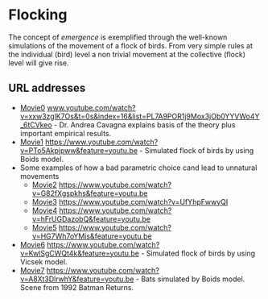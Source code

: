 # Flocking
The concept of *emergence* is exemplified through the well-known simulations of the movement of a flock of birds.
From very simple rules at the individual (bird) level a non trivial movement at the collective (flock) level will give rise.
## URL addresses
* [Movie0](www.youtube.com/watch?v=xxw3zglK7Os&t=0s&index=16&list=PL7A9POR1j9Mox3jOb0YYVWo4Y_6tCVkeo) www.youtube.com/watch?v=xxw3zglK7Os&t=0s&index=16&list=PL7A9POR1j9Mox3jOb0YYVWo4Y_6tCVkeo - Dr. Andrea Cavagna explains basis of the theory plus important empirical results.
* [Movie1](https://www.youtube.com/watch?v=PTo5Akpjpww&feature=youtu.be) https://www.youtube.com/watch?v=PTo5Akpjpww&feature=youtu.be - Simulated flock of birds by using Boids model.
* Some examples of how a bad parametric choice cand lead to unnatural movements
  * [Movie2](https://www.youtube.com/watch?v=G82fXgspkhs&feature=youtu.be) https://www.youtube.com/watch?v=G82fXgspkhs&feature=youtu.be 
  * [Movie3](https://www.youtube.com/watch?v=UfYhpFwwyQI) https://www.youtube.com/watch?v=UfYhpFwwyQI
  * [Movie4](https://www.youtube.com/watch?v=hFrUGDazobQ&feature=youtu.be) https://www.youtube.com/watch?v=hFrUGDazobQ&feature=youtu.be
  * [Movie5](https://www.youtube.com/watch?v=HG7Wh7oYMis&feature=youtu.be) https://www.youtube.com/watch?v=HG7Wh7oYMis&feature=youtu.be
* [Movie6](https://www.youtube.com/watch?v=KwlSgCWQt4k&feature=youtu.be) https://www.youtube.com/watch?v=KwlSgCWQt4k&feature=youtu.be - Simulated flock of birds by using Vicsek model.
* [Movie7](https://www.youtube.com/watch?v=A8Xt3DlrwhY&feature=youtu.be) https://www.youtube.com/watch?v=A8Xt3DlrwhY&feature=youtu.be - Bats simulated by Boids model. Scene from 1992 Batman Returns.
